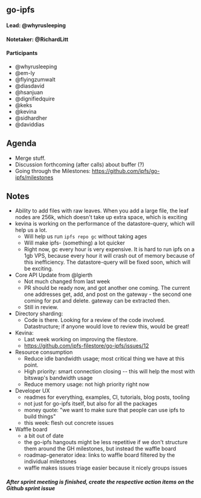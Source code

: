 ## go-ipfs

#### Lead: @whyrusleeping
#### Notetaker: @RichardLitt

#### Participants

- @whyrusleeping
- @em-ly
- @flyingzumwalt
- @diasdavid
- @hsanjuan
- @dignifiedquire
- @keks
- @kevina
- @sidhardher
- @daviddias

## Agenda

- Merge stuff.
- Discussion forthcoming (after calls) about buffer (?)
- Going through the Milestones: https://github.com/ipfs/go-ipfs/milestones



## Notes

- Ability to add files with raw leaves. When you add a large file, the leaf nodes are 256k, which doesn't take up extra space, which is exciting
- kevina is working on the performance of the datastore-query, which will help us a lot.
    - Will help us run `ipfs repo gc` without taking ages
    - Will make ipfs- (something) a lot quicker
    - Right now, gc every hour is very expensive. It is hard to run ipfs on a 1gb VPS, because every hour it will crash out of memory because of this inefficiency. The datastore-query will be fixed soon, which will be exciting. 
- Core API Update from @lgierth
    - Not much changed from last week
    - PR should be ready now, and got another one coming. The current one addresses get, add, and post on the gateway - the second one coming for put and delete. gateway can be extracted then. 
    - Still in review.
- Directory sharding:
    - Code is there. Looking for a review of the code involved. Datastructure; if anyone would love to review this, would be great!
- Kevina:
    - Last week working on improving the filestore. 
    - https://github.com/ipfs-filestore/go-ipfs/issues/12
- Resource consumption
    - Reduce idle bandwidth usage; most critical thing we have at this point.
    - High priority: smart connection closing -- this will help the most with bitswap's bandwidth usage
    - Reduce memory usage: not high priority right now
- Developer UX
  - readmes for everything, examples, CI, tutorials, blog posts, tooling
  - not just for go-ipfs itself, but also for all the packages
  - money quote: "we want to make sure that people can use ipfs to build things"
  - this week: flesh out concrete issues
- Waffle board
  - a bit out of date
  - the go-ipfs hangouts might be less repetitive if we don't structure them around the GH milestones, but instead the waffle board
  - roadmap-generator idea: links to waffle board filtered by the individual milestones
  - waffle makes issues triage easier because it nicely groups issues

##### After sprint meeting is finished, create the respective action items on the Github sprint issue

